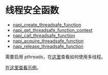# 线程安全函数

- [napi_create_threadsafe_function](https://nodejs.org/dist/v16.15.0/docs/api/n-api.html#napi_create_threadsafe_function)
- [napi_get_threadsafe_function_context](https://nodejs.org/dist/v16.15.0/docs/api/n-api.html#napi_get_threadsafe_function_context)
- [napi_call_threadsafe_function](https://nodejs.org/dist/v16.15.0/docs/api/n-api.html#napi_call_threadsafe_function)
- [napi_acquire_threadsafe_function](https://nodejs.org/dist/v16.15.0/docs/api/n-api.html#napi_acquire_threadsafe_function)
- [napi_release_threadsafe_function](https://nodejs.org/dist/v16.15.0/docs/api/n-api.html#napi_release_threadsafe_function)

需要启用 pthreads，在[这里](/zh/guide/multithreaded-async.html)查看如何使用多线程。

[在这里查看示例](https://github.com/toyobayashi/node-addon-examples/tree/emnapi/async_work_thread_safe_function/napi)。

